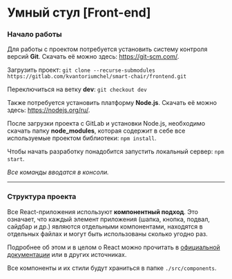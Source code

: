 # Умный стул [Front-end]

### Начало работы

Для работы с проектом потребуется установить систему контроля
версий **Git**. Скачать её можно здесь: https://git-scm.com/.

Загрузить проект: `git clone --recurse-submodules https://gitlab.com/kvantoriumchel/smart-chair/frontend.git`

Переключиться на ветку **dev**: `git checkout dev`

Также потребуется установить платформу **Node.js**.
Скачать её можно здесь: https://nodejs.org/ru/.

После загрузки проекта с GitLab и установки Node.js,
необходимо скачать папку **node_modules**, которая
содержит в себе все используемые проектом библиотеки: `npm install`.

Чтобы начать разработку понадобится запустить локальный
сервер: `npm start`.

*Все команды вводатся в консоли.*

___

### Структура проекта

Все React-приложения используют **компонентный подход**. Это
означает, что каждый элемент приложения (шапка, кнопка,
подвал, сайдбар и др.) являются отдельными компонентами,
находятся в отдельных файлах и могут быть использованы
сколько угодно раз.

Подробнее об этом и в целом о React можно прочитать в
[официальной документации](https://ru.reactjs.org/docs/getting-started.html)
или в других источниках.

Все компоненты и их стили будут храниться в папке `./src/components`.
